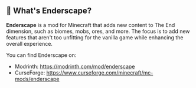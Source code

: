 ## 🔷 What's **Enderscape?**

**Enderscape** is a mod for Minecraft that adds new content to The End dimension, such as biomes, mobs, ores, and more. The focus is to add new features that aren't too unfitting for the vanilla game while enhancing the overall experience.

You can find Enderscape on:
- Modrinth: https://modrinth.com/mod/enderscape
- CurseForge: https://www.curseforge.com/minecraft/mc-mods/enderscape
